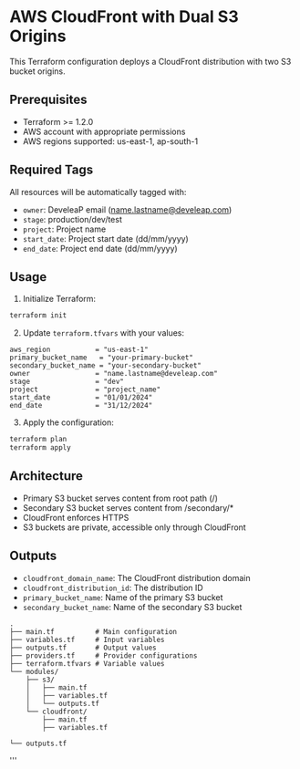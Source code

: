 # AWS CloudFront with Dual S3 Origins

This Terraform configuration deploys a CloudFront distribution with two S3 bucket origins.

## Prerequisites

- Terraform >= 1.2.0
- AWS account with appropriate permissions
- AWS regions supported: us-east-1, ap-south-1

## Required Tags

All resources will be automatically tagged with:
- `owner`: DeveleaP email (name.lastname@develeap.com)
- `stage`: production/dev/test
- `project`: Project name
- `start_date`: Project start date (dd/mm/yyyy)
- `end_date`: Project end date (dd/mm/yyyy)

## Usage

1. Initialize Terraform:
```bash
terraform init
```

2. Update `terraform.tfvars` with your values:
```hcl
aws_region           = "us-east-1"
primary_bucket_name   = "your-primary-bucket"
secondary_bucket_name = "your-secondary-bucket"
owner                = "name.lastname@develeap.com"
stage                = "dev"
project              = "project_name"
start_date           = "01/01/2024"
end_date             = "31/12/2024"
```

3. Apply the configuration:
```bash
terraform plan
terraform apply
```

## Architecture

- Primary S3 bucket serves content from root path (/)
- Secondary S3 bucket serves content from /secondary/*
- CloudFront enforces HTTPS
- S3 buckets are private, accessible only through CloudFront

## Outputs

- `cloudfront_domain_name`: The CloudFront distribution domain
- `cloudfront_distribution_id`: The distribution ID
- `primary_bucket_name`: Name of the primary S3 bucket
- `secondary_bucket_name`: Name of the secondary S3 bucket

```Folder struct
.
├── main.tf          # Main configuration
├── variables.tf     # Input variables
├── outputs.tf       # Output values
├── providers.tf     # Provider configurations
├── terraform.tfvars # Variable values
└── modules/
    ├── s3/
    │   ├── main.tf
    │   ├── variables.tf
    │   └── outputs.tf
    └── cloudfront/
        ├── main.tf
        ├── variables.tf
```

    └── outputs.tf
'''
